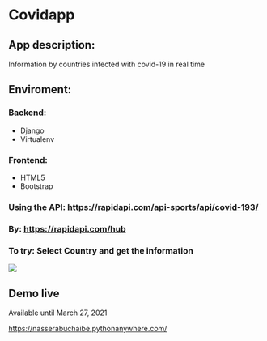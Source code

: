 **<h1>Covidapp</h1>**
## **App description:**
Information by countries infected with covid-19 in real time  

## **Enviroment:**  

### **Backend:**

* Django
* Virtualenv

### **Frontend:**

* HTML5
* Bootstrap

### **Using the API: https://rapidapi.com/api-sports/api/covid-193/**
### **By: https://rapidapi.com/hub**    

### **To try: Select Country and get the information**

<img src="https://i.imgur.com/j9vYJnv.png">  

## **Demo live**
Available until March 27, 2021

https://nasserabuchaibe.pythonanywhere.com/
